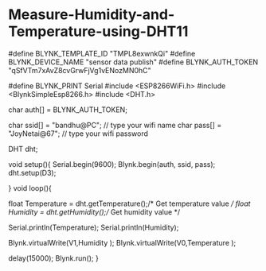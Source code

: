 # Measure-Humidity-and-Temperature-using-DHT11
#define BLYNK_TEMPLATE_ID "TMPL8exwnkQi"
#define BLYNK_DEVICE_NAME "sensor data publish"
#define BLYNK_AUTH_TOKEN "qSfVTm7xAvZ8cvGrwFjVg1vENozMN0hC"


#define BLYNK_PRINT Serial
#include <ESP8266WiFi.h>
#include <BlynkSimpleEsp8266.h>
#include <DHT.h>

char auth[] = BLYNK_AUTH_TOKEN;

char ssid[] = "bandhu@PC";  // type your wifi name
char pass[] = "JoyNetai@67";  // type your wifi password

DHT dht;

void setup(){
Serial.begin(9600);
Blynk.begin(auth, ssid, pass);
dht.setup(D3);

}
void loop(){
  
float Temperature = dht.getTemperature();/* Get temperature value */
float Humidity = dht.getHumidity();/* Get humidity value */

Serial.println(Temperature);
Serial.println(Humidity);

  Blynk.virtualWrite(V1,Humidity );
  Blynk.virtualWrite(V0,Temperature );

delay(15000);
  Blynk.run();
  }
